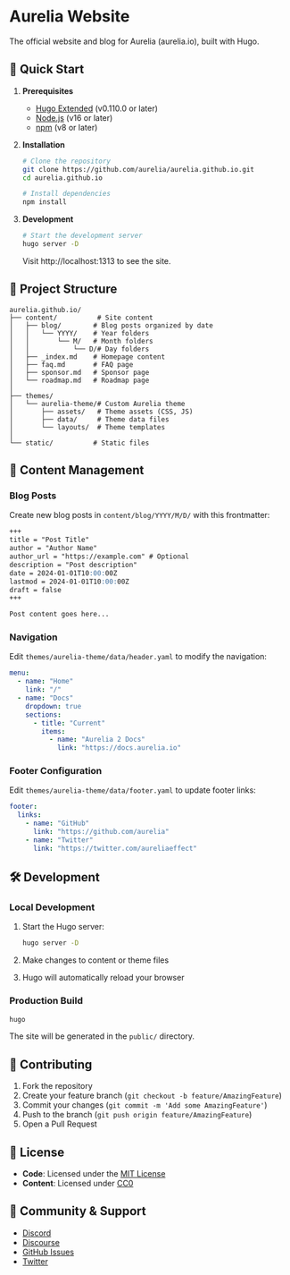 # Aurelia Website

The official website and blog for Aurelia (aurelia.io), built with Hugo.

## 🚀 Quick Start

1. **Prerequisites**
   - [Hugo Extended](https://gohugo.io/installation/) (v0.110.0 or later)
   - [Node.js](https://nodejs.org/) (v16 or later)
   - [npm](https://www.npmjs.com/) (v8 or later)

2. **Installation**
   ```bash
   # Clone the repository
   git clone https://github.com/aurelia/aurelia.github.io.git
   cd aurelia.github.io

   # Install dependencies
   npm install
   ```

3. **Development**
   ```bash
   # Start the development server
   hugo server -D
   ```
   Visit http://localhost:1313 to see the site.

## 📁 Project Structure

```
aurelia.github.io/
├── content/          # Site content
│   ├── blog/        # Blog posts organized by date
│   │   └── YYYY/    # Year folders
│   │       └── M/   # Month folders
│   │           └── D/# Day folders
│   ├── _index.md    # Homepage content
│   ├── faq.md       # FAQ page
│   ├── sponsor.md   # Sponsor page
│   └── roadmap.md   # Roadmap page
│
├── themes/
│   └── aurelia-theme/# Custom Aurelia theme
│       ├── assets/   # Theme assets (CSS, JS)
│       ├── data/     # Theme data files
│       └── layouts/  # Theme templates
│
└── static/          # Static files
```

## 📝 Content Management

### Blog Posts

Create new blog posts in `content/blog/YYYY/M/D/` with this frontmatter:

```markdown
+++
title = "Post Title"
author = "Author Name"
author_url = "https://example.com" # Optional
description = "Post description"
date = 2024-01-01T10:00:00Z
lastmod = 2024-01-01T10:00:00Z
draft = false
+++

Post content goes here...
```

### Navigation

Edit `themes/aurelia-theme/data/header.yaml` to modify the navigation:

```yaml
menu:
  - name: "Home"
    link: "/"
  - name: "Docs"
    dropdown: true
    sections:
      - title: "Current"
        items:
          - name: "Aurelia 2 Docs"
            link: "https://docs.aurelia.io"
```

### Footer Configuration

Edit `themes/aurelia-theme/data/footer.yaml` to update footer links:

```yaml
footer:
  links:
    - name: "GitHub"
      link: "https://github.com/aurelia"
    - name: "Twitter"
      link: "https://twitter.com/aureliaeffect"
```

## 🛠 Development

### Local Development

1. Start the Hugo server:
   ```bash
   hugo server -D
   ```

2. Make changes to content or theme files
3. Hugo will automatically reload your browser

### Production Build

```bash
hugo
```

The site will be generated in the `public/` directory.

## 🤝 Contributing

1. Fork the repository
2. Create your feature branch (`git checkout -b feature/AmazingFeature`)
3. Commit your changes (`git commit -m 'Add some AmazingFeature'`)
4. Push to the branch (`git push origin feature/AmazingFeature`)
5. Open a Pull Request

## 🌟 License

- **Code**: Licensed under the [MIT License](LICENSE)
- **Content**: Licensed under [CC0](https://creativecommons.org/publicdomain/zero/1.0/)

## 🌟 Community & Support

- [Discord](https://discord.gg/RBtyM6u)
- [Discourse](https://discourse.aurelia.io/)
- [GitHub Issues](https://github.com/aurelia/aurelia/issues)
- [Twitter](https://twitter.com/aureliaeffect)